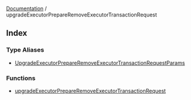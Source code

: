 [Documentation](../README.md) / upgradeExecutorPrepareRemoveExecutorTransactionRequest

## Index

### Type Aliases

- [UpgradeExecutorPrepareRemoveExecutorTransactionRequestParams](type-aliases/UpgradeExecutorPrepareRemoveExecutorTransactionRequestParams.md)

### Functions

- [upgradeExecutorPrepareRemoveExecutorTransactionRequest](functions/upgradeExecutorPrepareRemoveExecutorTransactionRequest.md)
